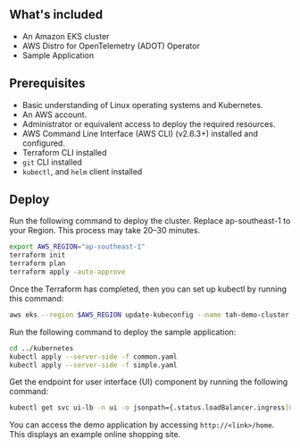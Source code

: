 ## What's included

* An Amazon EKS cluster
* AWS Distro for OpenTelemetry (ADOT) Operator
* Sample Application

## Prerequisites

* Basic understanding of Linux operating systems and Kubernetes.
* An AWS account.
* Administrator or equivalent access to deploy the required resources.
* AWS Command Line Interface (AWS CLI) (v2.6.3+) installed and configured.
* Terraform CLI installed
* `git` CLI installed
* `kubectl`, and `helm` client installed

## Deploy

Run the following command to deploy the cluster. Replace ap-southeast-1 to your Region. This process may take 20–30 minutes.

```bash
export AWS_REGION="ap-southeast-1"
terraform init
terraform plan
terraform apply -auto-approve
```

Once the Terraform has completed, then you can set up kubectl by running this command:

```bash
aws eks --region $AWS_REGION update-kubeconfig --name tah-demo-cluster
```

Run the following command to deploy the sample application:

```bash
cd ../kubernetes
kubectl apply --server-side -f common.yaml
kubectl apply --server-side -f simple.yaml
```

Get the endpoint for user interface (UI) component by running the following command:

```bash
kubectl get svc ui-lb -n ui -o jsonpath={.status.loadBalancer.ingress[0].hostname}
```

You can access the demo application by accessing `http://<link>/home`. This displays an example online shopping site.